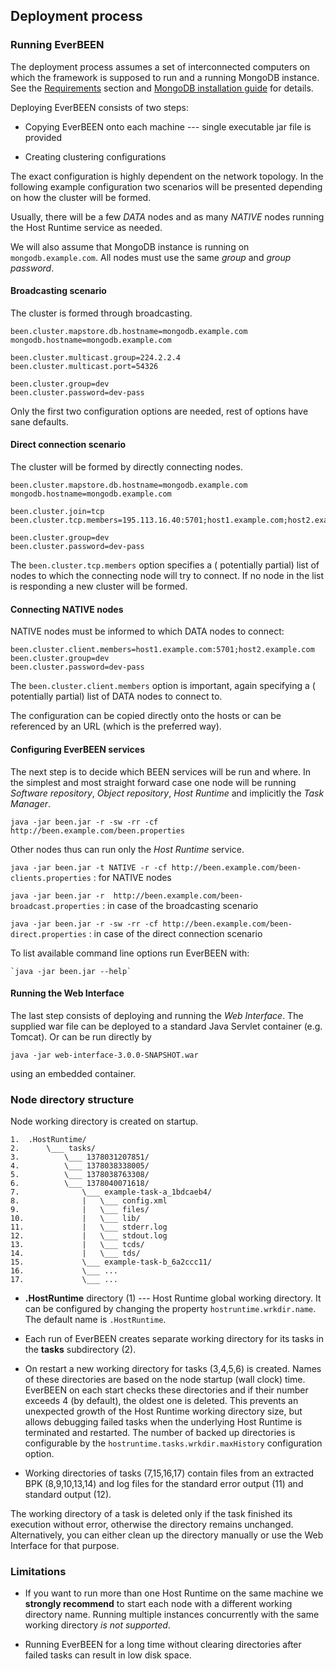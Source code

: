 ## Deployment process

### Running EverBEEN

The deployment process assumes a set of interconnected computers on which the framework is supposed to run and a running MongoDB instance. See the [Requirements](#user.requirements) section and [MongoDB installation guide](http://docs.mongodb.org/manual/installation/) for details.

Deploying EverBEEN consists of two steps:

* Copying EverBEEN onto each machine --- single executable jar file is provided

* Creating clustering configurations

The exact configuration is highly dependent on the network topology. In the following example configuration two scenarios will be presented depending on how the cluster will be formed.

Usually, there will be a few *DATA* nodes and as many *NATIVE* nodes running the Host Runtime service as needed. 

We will also assume that MongoDB instance is running on `mongodb.example.com`. All nodes must use the same *group* and *group password*.

#### Broadcasting scenario

The cluster is formed through broadcasting.

	been.cluster.mapstore.db.hostname=mongodb.example.com
	mongodb.hostname=mongodb.example.com
	
	been.cluster.multicast.group=224.2.2.4
	been.cluster.multicast.port=54326
	
	been.cluster.group=dev
	been.cluster.password=dev-pass

Only the first two configuration options are needed, rest of options have sane defaults.

#### Direct connection scenario

The cluster will be formed by directly connecting nodes.

	been.cluster.mapstore.db.hostname=mongodb.example.com
	mongodb.hostname=mongodb.example.com

	been.cluster.join=tcp
	been.cluster.tcp.members=195.113.16.40:5701;host1.example.com;host2.example.com

	been.cluster.group=dev
	been.cluster.password=dev-pass

The `been.cluster.tcp.members` option specifies a ( potentially partial) list of nodes to which the connecting node will try to connect. If no node in the list is responding a new cluster will be formed.

#### Connecting NATIVE nodes

NATIVE nodes must be informed to which DATA nodes to connect:

	been.cluster.client.members=host1.example.com:5701;host2.example.com
	been.cluster.group=dev
	been.cluster.password=dev-pass
 
The `been.cluster.client.members` option is important, again specifying a ( potentially partial) list of DATA nodes to connect to. 

The configuration can be copied directly onto the hosts or can be referenced by an URL (which is the preferred way).

#### Configuring EverBEEN services

The next step is to decide which BEEN services will be run and where. In the simplest and most straight forward case one node will be running *Software repository*, *Object repository*, *Host Runtime* and implicitly the *Task Manager*.

`java -jar been.jar -r -sw -rr -cf http://been.example.com/been.properties`

Other nodes thus can run only the *Host Runtime* service.

`java -jar been.jar -t NATIVE -r -cf http://been.example.com/been-clients.properties`
:	for NATIVE nodes

`java -jar been.jar -r  http://been.example.com/been-broadcast.properties`
:	in case of the broadcasting scenario

`java -jar been.jar -r -sw -rr -cf http://been.example.com/been-direct.properties`
:	in case of the direct connection scenario

To list available command line options run EverBEEN with:

	`java -jar been.jar --help`

#### Running the Web Interface

The last step consists of deploying and running the *Web Interface*. The supplied war file can be deployed to a standard Java Servlet container (e.g. Tomcat). Or can be run directly by

`java -jar web-interface-3.0.0-SNAPSHOT.war`

using an embedded container.

### Node directory structure
Node working directory is created on startup. 
       
    1.  .HostRuntime/
    2.      \___ tasks/
    3.          \___ 1378031207851/
    4.          \___ 1378038338005/
    5.          \___ 1378038763308/
    6.          \___ 1378040071618/
    7.              \___ example-task-a_1bdcaeb4/
    8.              |   \___ config.xml
    9.              |   \___ files/
    10.             |   \___ lib/
    11.             |   \___ stderr.log
    12.             |   \___ stdout.log
    13.             |   \___ tcds/
    14.             |   \___ tds/
    15.             \___ example-task-b_6a2ccc11/
    16.             \___ ...
    17.             \___ ...
                
* **.HostRuntime** directory (1) --- Host Runtime global working directory. It can be configured by changing the property `hostruntime.wrkdir.name`. The default name is `.HostRuntime`.

* Each run of EverBEEN creates separate working directory for its tasks in the **tasks** subdirectory (2).

* On restart a new working directory for tasks (3,4,5,6) is created. Names of these directories are based on the node startup (wall clock) time. EverBEEN on each start checks these directories and if their number exceeds 4 (by default), the oldest one is deleted. This prevents an unexpected growth of the Host Runtime working directory size, but allows debugging failed tasks when the underlying Host Runtime is terminated and restarted. The number of backed up directories is configurable by the `hostruntime.tasks.wrkdir.maxHistory` configuration option.

* Working directories of tasks (7,15,16,17) contain files from an extracted BPK (8,9,10,13,14) and log files for the standard error output (11) and standard output (12).

The working directory of a task is deleted only if the task finished its execution without error, otherwise the directory remains unchanged. Alternatively, you can either clean up the directory manually or use the Web Interface for that purpose.

### Limitations

* If you want to run more than one Host Runtime on the same machine we **strongly recommend** to start each node with a different working directory name. Running multiple instances concurrently with the same working directory *is not supported*.

* Running EverBEEN for a long time without clearing directories after failed tasks can result in low disk space. 

